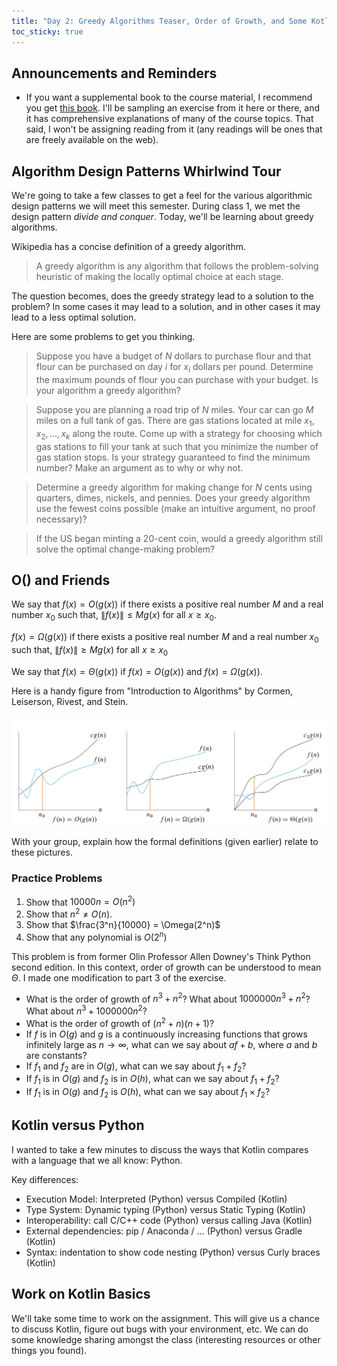 ```yaml
---
title: "Day 2: Greedy Algorithms Teaser, Order of Growth, and Some Kotlin"
toc_sticky: true
---
```


## Announcements and Reminders

* If you want a supplemental book to the course material, I recommend you get [this book](https://mitpress.mit.edu/9780262046305/introduction-to-algorithms/).  I'll be sampling an exercise from it here or there, and it has comprehensive explanations of many of the course topics.  That said, I won't be assigning reading from it (any readings will be ones that are freely available on the web).

## Algorithm Design Patterns Whirlwind Tour

We're going to take a few classes to get a feel for the various algorithmic design patterns we will meet this semester.  During class 1, we met the design pattern *divide and conquer*.  Today, we'll be learning about greedy algorithms.

Wikipedia has a concise definition of a greedy algorithm.

> A greedy algorithm is any algorithm that follows the problem-solving heuristic of making the locally optimal choice at each stage.

The question becomes, does the greedy strategy lead to a solution to the problem?  In some cases it may lead to a solution, and in other cases it may lead to a less optimal solution.

Here are some problems to get you thinking.

> Suppose you have a budget of $N$ dollars to purchase flour and that flour can be purchased on day $i$ for $x_i$ dollars per pound.  Determine the maximum pounds of flour you can purchase with your budget.  Is your algorithm a greedy algorithm?

> Suppose you are planning a road trip of $N$ miles.  Your car can go $M$ miles on a full tank of gas.  There are gas stations located at mile $x_1, x_2, \ldots, x_k$ along the route.  Come up with a strategy for choosing which gas stations to fill your tank at such that you minimize the number of gas station stops.  Is your strategy guaranteed to find the minimum number?  Make an argument as to why or why not.

> Determine a greedy algorithm for making change for $N$ cents using quarters, dimes, nickels, and pennies.  Does your greedy algorithm use the fewest coins possible (make an intuitive argument, no proof necessary)?
 
> If the US began minting a 20-cent coin, would a greedy algorithm still solve the optimal change-making problem?

## O() and Friends

We say that $f(x) = O(g(x))$ if there exists a positive real number $M$ and a real number $x_0$ such that, $\|f(x)\| \leq M g(x)~\text{for all}~x\geq x_0$.


$f(x) = \Omega(g(x))$ if there exists a positive real number $M$ and a real number $x_0$ such that, $\|f(x)\|\geq M g(x)~\text{for all}~x \geq x_0$

We say that $f(x) = \Theta(g(x))$ if $f(x) = O(g(x))$ and $f(x) = \Omega(g(x))$.

Here is a handy figure from "Introduction to Algorithms" by Cormen, Leiserson, Rivest, and Stein.

![This figure shows a grahical depiction of O(g(n)) (left), Omega(g(n)) (center), and Theta(g(n)) (right)](../images/bigoandfriends.png)

With your group, explain how the formal definitions (given earlier) relate to these pictures.

### Practice Problems

1. Show that $10000 n = O(n^2)$
2. Show that $n^2 \neq O(n)$.
3. Show that $\frac{3^n}{10000} = \Omega(2^n)$
4. Show that any polynomial is $O(2^n)$

This problem is from former Olin Professor Allen Downey's Think Python second edition.   In this context, order of growth can be understood to mean $\Theta$.  I made one modification to part 3 of the exercise.

* What is the order of growth of $n^3 + n^2$? What about $1000000 n^3 + n^2$? What about $n^3 + 1000000 n^2$?
* What is the order of growth of $(n^2 + n)(n + 1)$?
* If $f$ is in $O(g)$ and $g$ is a continuously increasing functions that grows infinitely large as $n \rightarrow \infty$, what can we say about $af+b$, where $a$ and $b$ are constants?
* If $f_1$ and $f_2$ are in $O(g)$, what can we say about $f_1 + f_2$?
* If $f_1$ is in $O(g)$ and $f_2$ is in $O(h)$, what can we say about $f_1 + f_2$?
* If $f_1$ is in $O(g)$ and $f_2$ is $O(h)$, what can we say about $f_1 \times f_2$?

## Kotlin versus Python

I wanted to take a few minutes to discuss the ways that Kotlin compares with a language that we all know: Python.

Key differences:
* Execution Model: Interpreted (Python) versus Compiled (Kotlin)
* Type System: Dynamic typing (Python) versus Static Typing (Kotlin)
* Interoperability: call C/C++ code (Python) versus calling Java (Kotlin)
* External dependencies: pip / Anaconda / ... (Python) versus Gradle (Kotlin)
* Syntax: indentation to show code nesting (Python) versus Curly braces (Kotlin)

## Work on Kotlin Basics

We'll take some time to work on the assignment.  This will give us a chance to discuss Kotlin, figure out bugs with your environment, etc.  We can do some knowledge sharing amongst the class (interesting resources or other things you found).
